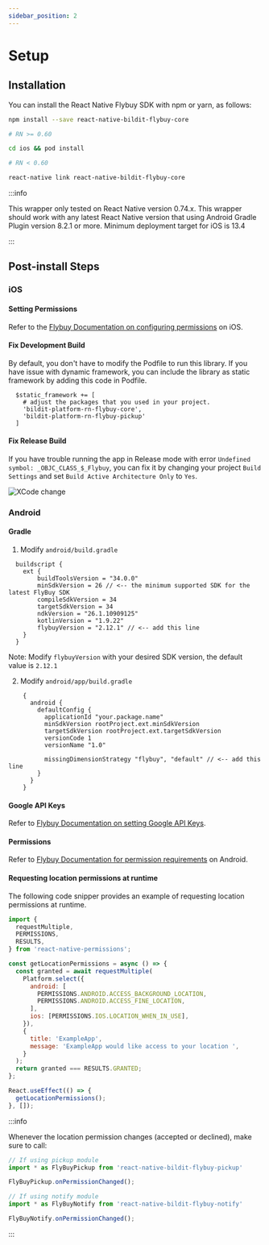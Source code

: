 ```yaml
---
sidebar_position: 2
---
```


# Setup

## Installation

You can install the React Native Flybuy SDK with npm or yarn, as follows:

```bash npm2yarn
npm install --save react-native-bildit-flybuy-core

# RN >= 0.60

cd ios && pod install

# RN < 0.60

react-native link react-native-bildit-flybuy-core
```

:::info

This wrapper only tested on React Native version 0.74.x. This wrapper should work with any latest React Native version that using Android Gradle Plugin version 8.2.1 or more. Minimum deployment target for iOS is 13.4

:::


## Post-install Steps

### iOS

#### Setting Permissions

Refer to the [Flybuy Documentation on configuring permissions](https://www.radiusnetworks.com/developers/flybuy/#/sdk-2.0/ios?id=setting-permissions) on iOS.

#### Fix Development Build

By default, you don't have to modify the Podfile to run this library. If you have issue with dynamic framework, you can include the library as static framework by adding this code in Podfile.

```
  $static_framework += [
    # adjust the packages that you used in your project.
    'bildit-platform-rn-flybuy-core',
    'bildit-platform-rn-flybuy-pickup'
  ]
```

#### Fix Release Build

If you have trouble running the app in Release mode with error `Undefined symbol: _OBJC_CLASS_$_Flybuy`, you can fix it by changing your project `Build Settings` and set `Build Active Architecture Only` to `Yes`.

![XCode change](https://user-images.githubusercontent.com/2896774/144399782-46089446-0441-46e8-aa49-3865374bf2cf.png)

### Android

#### Gradle 

1. Modify `android/build.gradle`

  ```
    buildscript {
      ext {
          buildToolsVersion = "34.0.0"
          minSdkVersion = 26 // <-- the minimum supported SDK for the latest FlyBuy SDK
          compileSdkVersion = 34
          targetSdkVersion = 34
          ndkVersion = "26.1.10909125"
          kotlinVersion = "1.9.22"
          flybuyVersion = "2.12.1" // <-- add this line
      }
    }

  ```

  Note: Modify `flybuyVersion` with your desired SDK version, the default value is `2.12.1`

2. Modify `android/app/build.gradle`

  ```
      {
        android {
          defaultConfig {
            applicationId "your.package.name"
            minSdkVersion rootProject.ext.minSdkVersion
            targetSdkVersion rootProject.ext.targetSdkVersion
            versionCode 1
            versionName "1.0"

            missingDimensionStrategy "flybuy", "default" // <-- add this line
          }
        }
      }
  ```


#### Google API Keys

Refer to [Flybuy Documentation on setting Google API Keys](https://www.radiusnetworks.com/developers/flybuy/#/sdk-2.0/android?id=google-api-keys).

#### Permissions

Refer to [Flybuy Documentation for permission requirements](https://www.radiusnetworks.com/developers/flybuy/#/sdk-2.0/android?id=setting-permissions) on Android.

#### Requesting location permissions at runtime

The following code snipper provides an example of requesting location permissions at runtime.

```js
import {
  requestMultiple,
  PERMISSIONS,
  RESULTS,
} from 'react-native-permissions';

const getLocationPermissions = async () => {
  const granted = await requestMultiple(
    Platform.select({
      android: [
        PERMISSIONS.ANDROID.ACCESS_BACKGROUND_LOCATION,
        PERMISSIONS.ANDROID.ACCESS_FINE_LOCATION,
      ],
      ios: [PERMISSIONS.IOS.LOCATION_WHEN_IN_USE],
    }),
    {
      title: 'ExampleApp',
      message: 'ExampleApp would like access to your location ',
    }
  );
  return granted === RESULTS.GRANTED;
};

React.useEffect(() => {
  getLocationPermissions();
}, []);
```

:::info

Whenever the location permission changes (accepted or declined), make sure to call:

```js
// If using pickup module
import * as FlyBuyPickup from 'react-native-bildit-flybuy-pickup'

FlyBuyPickup.onPermissionChanged();

// If using notify module
import * as FlyBuyNotify from 'react-native-bildit-flybuy-notify'

FlyBuyNotify.onPermissionChanged();
```

:::
